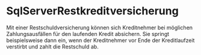 # SqlServerRestkreditversicherung
Mit einer Restschuldversicherung können sich Kreditnehmer bei möglichen Zahlungsausfällen für den laufenden Kredit absichern. Sie springt beispielsweise dann ein, wenn der Kreditnehmer vor Ende der Kreditlaufzeit verstirbt und zahlt die Restschuld ab.
